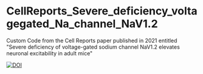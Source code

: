 # CellReports_Severe_deficiency_voltagegated_Na_channel_NaV1.2
Custom Code from the Cell Reports paper published in 2021 entitled "Severe deficiency of voltage-gated sodium channel NaV1.2 elevates neuronal excitability in adult mice"

[![DOI](https://zenodo.org/badge/384222881.svg)](https://zenodo.org/badge/latestdoi/384222881)

